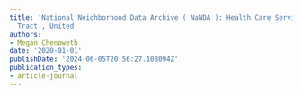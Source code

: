 ```yaml
---
title: 'National Neighborhood Data Archive ( NaNDA ): Health Care Services by Census
  Tract , United'
authors:
- Megan Chenoweth
date: '2020-01-01'
publishDate: '2024-06-05T20:56:27.108094Z'
publication_types:
- article-journal
---
```

